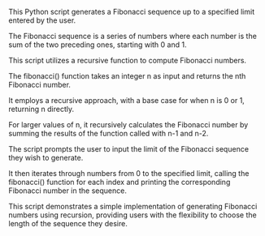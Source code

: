 This Python script generates a Fibonacci sequence up to a specified limit entered by the user. 

The Fibonacci sequence is a series of numbers where each number is the sum of the two preceding ones, starting with 0 and 1.

This script utilizes a recursive function to compute Fibonacci numbers.

The fibonacci() function takes an integer n as input and returns the nth Fibonacci number.

It employs a recursive approach, with a base case for when n is 0 or 1, returning n directly.

For larger values of n, it recursively calculates the Fibonacci number by summing the results of the function called with n-1 and n-2.

The script prompts the user to input the limit of the Fibonacci sequence they wish to generate.

It then iterates through numbers from 0 to the specified limit, calling the fibonacci() function for each index and printing the corresponding Fibonacci number in the sequence.

This script demonstrates a simple implementation of generating Fibonacci numbers using recursion, providing users with the flexibility to choose the length of the sequence they desire.
